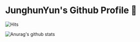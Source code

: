 # JunghunYun's Github Profile 👋

![Hits](https://hits.seeyoufarm.com/api/count/incr/badge.svg?url=https%3A%2F%2Fgithub.com%2Fyunjunghun0116&count_bg=%2379C83D&title_bg=%23555555&icon=&icon_color=%231E1AA4&title=hits&edge_flat=false)
  

![Anurag's github stats](https://github-readme-stats.vercel.app/api?username=yunjunghun0116)
